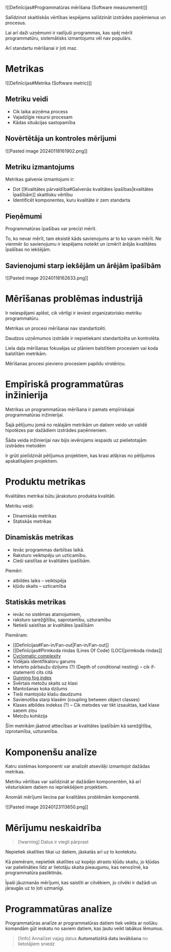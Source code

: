 
![[Definīcijas#Programmatūras mērīšana (Software measurement)]]

Salīdzinot skaitliskās vērtības iespējams salīdzināt izstrādes paņēmienus un procesus.

Lai arī daži uzņēmumi ir radījuši programmas, kas spēj mērīt  programmatūru, sistemātisks izmantojums vēl nav populārs.

Arī standartu mērīšanai ir ļoti maz.

# Metrikas

![[Definīcijas#Metrika (Software metric)]]

## Metriku veidi

- Cik laika aizņēma process
- Vajadzīgie resursi procesam
- Kādas situācijas sastopamība

## Novērtētāja un kontroles mērījumi

![[Pasted image 20240118161902.png]]

## Metriku izmantojums

Metrikas galvenie izmantojumi ir:

- Dot [[Kvalitātes pārvaldība#Galvenās kvalitātes īpašības|kvalitātes īpašībām]] skaitlisku vērtību
- Identificēt komponentes, kuru kvalitāte ir zem standarta

## Pieņēmumi

Programmatūras īpašības var precīzi mērīt.

To, ko nevar mērīt, tam eksistē kāds savienojums ar to ko varam mērīt. Ne vienmēr šo savienojumu ir iespējams noteikt un izmērīt ārējās kvalitātes īpašības no iekšējām.

## Savienojumi starp iekšējām un ārējām īpašībām

![[Pasted image 20240118162633.png]]

# Mērīšanas problēmas industrijā

Ir neiespējami aplēst, cik vērtīgi ir ieviest organizatorisko metriku programmatūru.

Metrikas un procesi mērīšanai nav standartizēti.

Daudzos uzņēmumos izstrāde ir nepietiekami standartizēta un kontrolēta.

Liela daļa mērīšanas fokusējas uz plāniem balstītiem procesiem vai koda balstītām metrikām. 

Mērīšanas procesi pievieno procesiem papildu virstēriņu.

# Empīriskā programmatūras inžinierija

Metrikas un programmatūras mērīšana ir pamats empīriskajai programmatūras inžinierijai.

Šajā pētījumu jomā no reālajām metrikām un datiem veido un validē hipotēzes par dažādiem izstrādes paņēmieniem.

Šāda veida inžinierijai nav bijis ievērojams iespaids uz pielietotajām izstrādes metodēm

Ir grūti pielīdzināt pētījumus projektiem, kas krasi atšķiras no pētījumos apskatītajiem projektiem.

# Produktu metrikas

Kvalitātes metrikai būtu jāraksturo produkta kvalitāti.

Metriku veidi:
- Dinamiskās metrikas
- Statiskās metrikas

## Dinamiskās metrikas

- Ievāc programmas darbības laikā.
- Raksturo veiktspēju un uzticamību.
- Cieši saistītas ar kvalitātes īpašībām.

Piemēri:
- atbildes laiks – veiktspēja
- kļūdu skaits – uzticamība

## Statiskās metrikas

- ievāc no sistēmas atainojumiem, 
- raksturo sarežģītību, saprotamību, uzturamību
- Netieši saistītas ar kvalitātes īpašībām

Piemēram:
- [[Definīcijas#Fan-in/Fan-out|Fan-in/Fan-out]]
- [[Definīcijas#Pirmkoda rindas (Lines Of Code) (LOC)|pirmkoda rindas]]
- [Cyclomatic complexity](https://en.wikipedia.org/wiki/Cyclomatic_complexity)
- Vidējais identifikatoru garums
- Ietverto pārbaužu dziļums (?) (Depth of conditional nesting) – cik if-statementi cits citā
- [Gunning fog index](https://en.wikipedia.org/wiki/Gunning_fog_index)
- Svērtais metožu skaits uz klasi
- Mantošanas koka dziļums
- Tieši mantojošo klašu daudzums
- Savienotība starp klasēm (coupling between object classes)
- Klases atbildes indekss (?) – Cik metodes var tikt izsauktas, kad klase saņem ziņu
- Metožu kohēzija

Šīm metrikām jāatrod attiecības ar kvalitātes īpašībām kā sarežģītība, izprotamība, uzturamība.

# Komponenšu analīze

Katru sistēmas komponenti var analizēt atsevišķi izmantojot dažādas metrikas.

Metriku vērtības var salīdzināt ar dažādām komponentēm, kā arī vēsturiskiem datiem no iepriekšējiem projektiem.

Anomāli mērījumi liecina par kvalitātes problēmām komponentē.


![[Pasted image 20240123113650.png]]

# Mērījumu neskaidrība

> [!warning] Datus ir viegli pārprast

Nepietiek skatīties tikai uz datiem, jāskatās arī uz to kontekstu.

Kā piemēram, nepietiek skatīties uz kopējo atrasto kļūdu skaitu, jo kļūdas var palielināties līdz ar lietotāju skaita pieaugumu, kas nenozīmē, ka programmatūra pasliktinās.

Īpaši jāuzmanās mērījumi, kas saistīti ar cilvēkiem, jo cilvēki ir dažādi un jāraugās uz to ļoti uzmanīgi.

# Programmatūras analīze

Programmatūras analīze ar programmatūras datiem tiek veikta ar nolūku komandām gūt ieskatu no saviem datiem, kas ļautu veikt labākus lēmumus.

> [!info] Annalīzei vajag datus
> **Automatizētā datu ievākšana** no lietotājiem sniedz 
